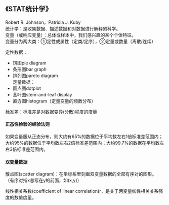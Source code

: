 ## 《STAT统计学》
Robert R. Johnson，Patricia J. Kuby  
统计学：是收集数据、描述数据和对数据进行解释的科学。  
变量（或响应变量）：总体或样本中，我们感兴趣的某个个体特征。  
  变量分为两大类：①定性或属性（定类/定序），②定量或数量（离散/连续）

定性数据：  
   * 饼图pie diagram
   * 条形图bar graph
   * 排列图pareto diagram  
定量数据：  
   * 圆点图dotplot
   * 茎叶图stem-and-leaf display
   * 直方图histogram（定量变量的频数分布）

标准差：标准差是对数据变异(分散)程度的度量

#### 正态性检验的经验法则
如果变量服从正态分布，则大约有65%的数据位于平均数左右1倍标准差范围内；大约95%的数据位于平均数左右2倍标准差范围内；大约99.7%的数据在平均数左右3倍标准差范围内。  

#### 双变量数据
散点图(scatter diagram)：在坐标系里刻画双变量数据的全部有序对的图形。 （有序对指x总写在y的前面，如(x,y)）  

线性相关系数(coefficient of linear correlation)r，是关于两变量线性相关关系强度的数值度量。


